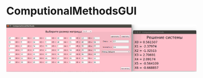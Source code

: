 # ComputionalMethodsGUI
![alt text](https://github.com/TolyaTalamanov/ComputionalMethodsGUI/blob/new_gui/pictures/work_example_new_gui.png) 
